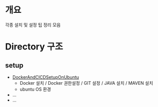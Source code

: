 # 개요
각종 설치 및 설정 팁 정리 모음

# Directory 구조
## setup
- [DockerAndCICDSetupOnUbuntu](./setup/DockerAndCICDSetupOnUbuntu.md)
  - Docker 설치 / Docker 권한설정 / GIT 설정 / JAVA 설치 / MAVEN 설치
  - ubuntu OS 환경
- ...
- ...
